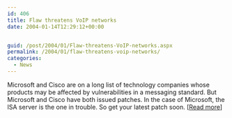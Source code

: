 ```yaml
---
id: 406
title: Flaw threatens VoIP networks
date: 2004-01-14T12:29:12+00:00


guid: /post/2004/01/Flaw-threatens-VoIP-networks.aspx
permalink: /2004/01/flaw-threatens-voip-networks/
categories:
  - News
---
```

<body xmlns="http://www.w3.org/1999/xhtml">
    <div class="Section1">
        <p class="MsoNormal">
            Microsoft and Cisco are on a long list of technology companies whose products may
            be affected by vulnerabilities in a messaging standard. But Microsoft and Cisco have
            both issued patches. In the case of Microsoft, the ISA server is the one in trouble.
            So get your latest patch soon. [<a href="http://news.com.com/2100-1002-5140284.html?part=dht&amp;tag=ntop">Read
            more</a>]
        </p>
    </div>
</body>